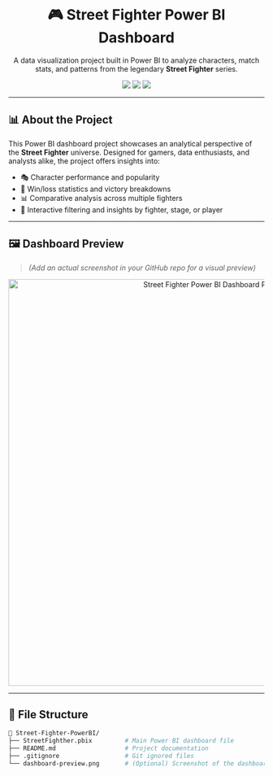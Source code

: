 <h1 align="center">🎮 Street Fighter Power BI Dashboard</h1>

<p align="center">
  A data visualization project built in Power BI to analyze characters, match stats, and patterns from the legendary <strong>Street Fighter</strong> series.
</p>

<p align="center">
  <img src="https://img.shields.io/badge/Made%20With-Power%20BI-yellow?style=for-the-badge&logo=powerbi" />
  <img src="https://img.shields.io/github/license/yourusername/street-fighter-powerbi?style=for-the-badge" />
  <img src="https://img.shields.io/badge/Status-Completed-brightgreen?style=for-the-badge" />
</p>

---

## 📊 About the Project

This Power BI dashboard project showcases an analytical perspective of the **Street Fighter** universe. Designed for gamers, data enthusiasts, and analysts alike, the project offers insights into:

- 🎭 Character performance and popularity
- 🥇 Win/loss statistics and victory breakdowns
- 📊 Comparative analysis across multiple fighters
- 🧩 Interactive filtering and insights by fighter, stage, or player

---

## 🖼️ Dashboard Preview

> *(Add an actual screenshot in your GitHub repo for a visual preview)*

<p align="center">
  <img src="![Image](https://github.com/user-attachments/assets/f8eab171-21f9-4879-a93f-d9ba8cbb0b19)" alt="Street Fighter Power BI Dashboard Preview" width="800"/>
</p>

---

## 📂 File Structure

```bash
📁 Street-Fighter-PowerBI/
├── StreetFighther.pbix         # Main Power BI dashboard file
├── README.md                   # Project documentation
├── .gitignore                  # Git ignored files
└── dashboard-preview.png       # (Optional) Screenshot of the dashboard
